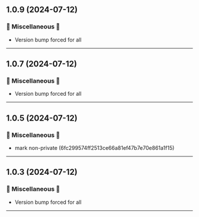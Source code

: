 ## 1.0.9 (2024-07-12)

### 🔀 Miscellaneous 🔀

- Version bump forced for all

---

## 1.0.7 (2024-07-12)

### 🔀 Miscellaneous 🔀

- Version bump forced for all

---

## 1.0.5 (2024-07-12)

### 🔀 Miscellaneous 🔀

- mark non-private (6fc299574ff2513ce66a81ef47b7e70e861a1f15)

---

## 1.0.3 (2024-07-12)

### 🔀 Miscellaneous 🔀

- Version bump forced for all

---

